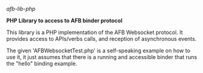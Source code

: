 *afb-lib-php*

**PHP Library to access to AFB binder protocol**

This library is a PHP implementation of the AFB Websocket protocol.
It provides access to APIs/verbs calls, and reception of asynchronous events.

The given 'AFBWebsocketTest.php' is a self-speaking example on how to use it, it just
assumes that there is a running and accessible binder that runs the 
"hello" binding example.